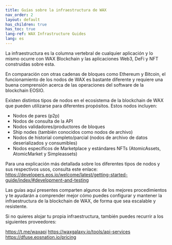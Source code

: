 ```yaml
---
title: Guías sobre la infraestructura de WAX
nav_order: 2
layout: default
has_children: true
has_toc: true
lang-ref: WAX Infrastructure Guides
lang: es
---
```


La infraestructura es la columna vertebral de cualquier aplicación y lo mismo ocurre con WAX Blockchain y las aplicaciones Web3, DeFi y NFT construidas sobre esta.

En comparación con otras cadenas de bloques como Ethereum y Bitcoin, el funcionamiento de los nodos de WAX es bastante diferente y requiere una buena comprensión acerca de las operaciones del software de la blockchain EOSIO.

Existen distintos tipos de nodos en el ecosistema de la blockchain de WAX que pueden utilizarse para diferentes propósitos. Estos nodos incluyen:

- Nodos de pares (p2p)
- Nodos de consulta de la API
- Nodos validadores/productores de bloques
- Ship nodes (también conocidos como nodos de archivo)
- Nodos de historial completo/parcial (nodos de archivo de datos deserializados y consumibles)
- Nodos específicos de Marketplace y estándares NFTs (AtomicAssets, AtomicMarket y Simpleassets)

Para una explicación más detallada sobre los diferentes tipos de nodos y sus respectivos usos, consulta este enlace: https://developers.eos.io/welcome/latest/getting-started-guide/index/#development-and-testing

Las guías aquí presentes comparten algunos de los mejores procedimientos y te ayudarán a comprender mejor cómo puedes configurar y mantener la infraestructura de la blockchain de WAX, de forma que sea escalable y resistente.

Si no quieres alojar tu propia infraestructura, también puedes recurrir a los siguientes proveedores:

https://t.me/waxapi
https://waxgalaxy.io/tools/api-services
https://dfuse.eosnation.io/pricing
